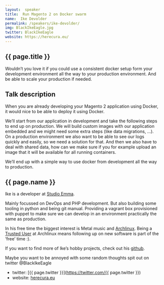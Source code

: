 ```yaml
---
layout:  speaker
title:  Run Magento 2 on Docker swarm
name:  Ike Devolder
permalink: /speakers/ike-devolder/
img: BlackIkeEagle.jpg
twitter: BlackIkeEagle
website: https://herecura.eu/
---
```


## {{ page.title }}
Wouldn’t you love it if you could use a consistent docker setup form your development environment all the way to your production environment. And be able to scale your production if needed.

## Talk description
When you are already developing your Magento 2 application using Docker, it would nice to be able to deploy it using Docker.

We’ll start from our application in development and take the following steps to end up on production. We will build custom images with our application embedded and we might need some extra steps (like data migrations, …). On a production environment we also want to be able to see our logs quickly and easily, so we need a solution for that. And then we also have to deal with shared data, how can we make sure if you for example upload an image that it will be available for all running containers.

We’ll end up with a simple way to use docker from development all the way to production.

## {{ page.name }}
Ike is a developer at [Studio Emma](https://www.studioemma.com/).

Mainly focussed on DevOps and PHP development. But also building some tooling in python and being git manual. Providing a vagrant box provisioned with puppet to make sure we can develop in an environment practically the same as production.

In his free time the biggest interest is Metal music and [Archlinux](https://www.archlinux.org/). Being a [Trusted User](https://www.archlinux.org/people/trustedusers/#idevolder) at Archlinux means following up on new software is part of the ‘free’ time :).

If you want to find more of Ike’s hobby projects, check out his [github](https://github.com/BlackIkeEagle).

Maybe you want to be annoyed with some random thoughts spit out on twitter @BlackIkeEagle

- twitter: [{{ page.twitter }}](https://twitter.com/{{ page.twitter }})
- website: [herecura.eu](https://herecura.eu/)

